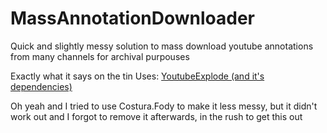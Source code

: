 # MassAnnotationDownloader
Quick and slightly messy solution to mass download youtube annotations from many channels for archival purpouses

Exactly what it says on the tin
Uses:
[YoutubeExplode (and it's dependencies)](https://github.com/Tyrrrz/YoutubeExplode)

Oh yeah and I tried to use Costura.Fody to make it less messy, but it didn't work out and I forgot to remove it afterwards, in the rush to get this out

